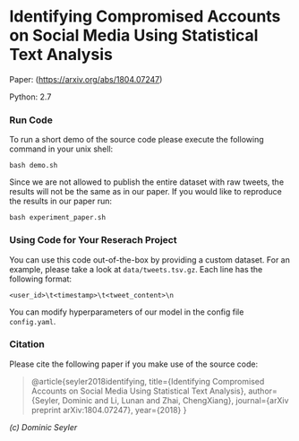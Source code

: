 # Identifying Compromised Accounts on Social Media Using Statistical Text Analysis

Paper: (https://arxiv.org/abs/1804.07247)

Python: 2.7

### Run Code

To run a short demo of the source code please execute the following command in your unix shell:

`bash demo.sh`

Since we are not allowed to publish the entire dataset with raw tweets, the results will not be 
the same as in our paper. If you would like to reproduce the results in our paper run:

`bash experiment_paper.sh`

### Using Code for Your Reserach Project

You can use this code out-of-the-box by providing a custom dataset. For an example, 
please take a look at `data/tweets.tsv.gz`. Each line has the following format:

`<user_id>\t<timestamp>\t<tweet_content>\n`

You can modify hyperparameters of our model in the config file `config.yaml`.

### Citation
Please cite the following paper if you make use of the source code:
>@article{seyler2018identifying,
  title={Identifying Compromised Accounts on Social Media Using Statistical Text Analysis},
  author={Seyler, Dominic and Li, Lunan and Zhai, ChengXiang},
  journal={arXiv preprint arXiv:1804.07247},
  year={2018}
}

*(c) Dominic Seyler*
